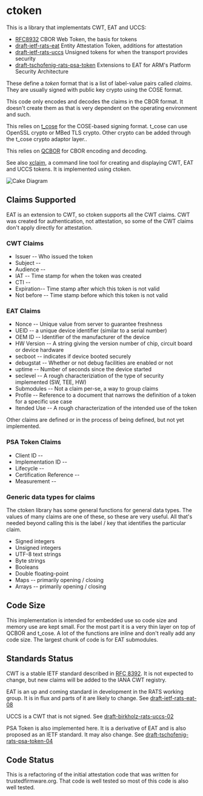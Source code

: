# ctoken

This is a library that implementats CWT, EAT and UCCS:

* [RFC8932](https://tools.ietf.org/html/rfc8943) CBOR Web Token, the basis for tokens
* [draft-ietf-rats-eat](https://datatracker.ietf.org/doc/html/draft-ietf-rats-eat) Entity Attestation Token, additions for attestation
* [draft-ietf-rats-uccs](https://datatracker.ietf.org/doc/html/draft-ietf-rats-uccs) Unsigned tokens for when the transport provides security
* [draft-tschofenig-rats-psa-token](https://datatracker.ietf.org/doc/html/draft-tschofenig-rats-psa-token) Extensions to EAT for ARM's Platform Security Architecture

These define a *token* format that is a list of label-value pairs called *claims*. 
They are usually signed with public key crypto using the COSE format.

This code only encodes and decodes the claims in the CBOR format. It doesn't
create them as that is very dependent on the operating environment and such.

This relies on [t_cose](https://github.com/laurencelundblade/t_cose) for the COSE-based signing format.  t_cose can use OpenSSL crypto
or MBed TLS crypto. Other crypto can be added through the t_cose crypto adaptor layer..

This relies on [QCBOR](https://github.com/laurencelundblade/QCBOR) for CBOR encoding and decoding.

See also [xclaim](https://github.com/laurencelundblade/xclaim), a command line tool for creating
and displaying CWT, EAT and UCCS tokens. It is implemented using ctoken.

![Cake Diagram](https://github.com/laurencelundblade/ctoken/blob/master/ctoken_cake-diagram.png)

## Claims Supported

EAT is an extension to CWT, so ctoken supports all the CWT claims. CWT was
created for authentication, not attestation, so some of the CWT claims don't 
apply directly for attestation.

### CWT Claims
* Issuer -- Who issued the token
* Subject -- 
* Audience --
* IAT -- Time stamp for when the token was created
* CTI --
* Expiration-- Time stamp after which this token is not valid
* Not before -- Time stamp before which this token is not valid

### EAT Claims
* Nonce -- Unique value from server to guarantee freshness
* UEID -- a unique device identifier (similar to a serial number)
* OEM ID -- Identifier of the manufacturer of the device
* HW Version -- A string giving the version number of chip, circuit board or device hardware
* secboot -- indicates if device booted securely
* debugstat -- Whether or not debug facilities are enabled or not
* uptime -- Number of seconds since the device started
* seclevel -- A rough characteriziation of the type of security implemented (SW, TEE, HW)
* Submodules -- Not a claim per-se, a way to group claims
* Profile -- Reference to a document that narrows the definition of a token for a specific use case
* Itended Use -- A rough characterization of the intended use of the token

Other claims are defined or in the process of being defined, but not yet implemented.

### PSA Token Claims
* Client ID --
* Implementation ID --
* Lifecycle --
* Certification Reference --
* Measurement --

### Generic data types for claims
The ctoken library has some general functions for general data types. The values
of many claims are one of these, so these are very useful. All that's needed 
beyond calling this is the label / key that identifies the particular claim.

* Signed integers
* Unsigned integers
* UTF-8 text strings
* Byte strings
* Booleans
* Double floating-point
* Maps -- primarily opening / closing
* Arrays -- primarily opening / closing

## Code Size

This implementation is intended for embedded use so code size and memory 
use are kept small. For the most part it is a very thin layer on top of QCBOR and t_cose.
A lot of the functions are inline and don't really add any code size.
The largest chunk of code is for EAT submodules.

## Standards Status

CWT is a stable IETF standard described in [RFC 8392](https://tools.ietf.org/html/rfc8392). It is not expected to change,
but new claims will be added to the IANA CWT registry.

EAT is an up and coming standard in development in the RATS working group. It
is in flux and parts of it are likely to change.  See [draft-ietf-rats-eat-08](https://tools.ietf.org/html/draft-ietf-rats-eat-08)

UCCS is a CWT that is not signed. See [draft-birkholz-rats-uccs-02](https://tools.ietf.org/html/draft-birkholz-rats-uccs-02)

PSA Token is also implemented here. It is a derivative of EAT and is also proposed
as an IETF standard. It may also change. See [draft-tschofenig-rats-psa-token-04](https://tools.ietf.org/html/draft-tschofenig-rats-psa-token-04)

## Code Status

This is a refactoring of the initial attestation code that was written for trustedfirmware.org.
That code is well tested so most of this code is also well tested.
